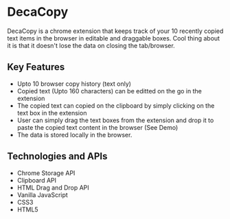 # DecaCopy

DecaCopy is a chrome extension that keeps track of your 10 recently copied text items in the browser in editable and draggable boxes. Cool thing about it is that it doesn't lose the data on closing the tab/browser.


## Key Features
- Upto 10 browser copy history (text only) 
- Copied text (Upto 160 characters) can be editted on the go in the extension
- The copied text can copied on the clipboard by simply clicking on the text box in the extension
- User can simply drag the text boxes from the extension and drop it to paste the copied text content in the browser (See Demo)
- The data is stored locally in the browser.

## Technologies and APIs 
- Chrome Storage API
- Clipboard API
- HTML Drag and Drop API
- Vanilla JavaScript
- CSS3
- HTML5
